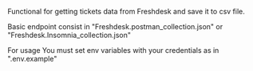 Functional for getting tickets data from Freshdesk and save it to csv file.

Basic endpoint consist in "Freshdesk.postman_collection.json" or "Freshdesk.Insomnia_collection.json"

For usage You must set env variables with your credentials as in ".env.example"